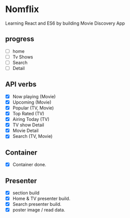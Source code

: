# Nomflix

Learning React and ES6 by building Movie Discovery App

## progress

- [ ] home
- [ ] Tv Shows
- [ ] Search
- [ ] Detail

## API verbs

- [x] Now playing (Movie)
- [x] Upcoming (Movie)
- [x] Popular (TV, Movie)
- [x] Top Rated (TV)
- [x] Airing Today (TV)
- [x] TV show Detail
- [x] Movie Detail
- [x] Search (TV, Movie)

## Container

- [x] Container done.

## Presenter

- [x] section build
- [x] Home & TV presenter build.
- [x] Search presenter build.
- [x] poster image / read data.
